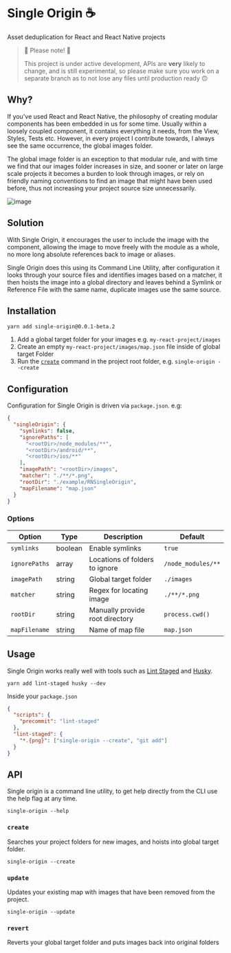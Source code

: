# Single Origin ☕️

Asset deduplication for React and React Native projects

> 🚨 Please note! 🚨
>
> This project is under active development, APIs are **very** likely to change, and is still experimental, so please make sure you work on a separate branch as to not lose any files until production ready 🙃

## Why?

If you've used React and React Native, the philosophy of creating modular components has been embedded in us for some time. Usually within a loosely coupled component, it contains everything it needs, from the View, Styles, Tests etc. However, in every project I contribute towards, I always see the same occurrence, the global images folder.

The global image folder is an exception to that modular rule, and with time we find that our images folder increases in size, and sooner or later on large scale projects it becomes a burden to look through images, or rely on friendly naming conventions to find an image that might have been used before, thus not increasing your project source size unnecessarily.

![image](https://i.imgur.com/BHrBONf.png)

## Solution

With Single Origin, it encourages the user to include the image with the component, allowing the image to move freely with the module as a whole, no more long absolute references back to image or aliases.

Single Origin does this using its Command Line Utility, after configuration it looks through your source files and identifies images based on a matcher, it then hoists the image into a global directory and leaves behind a Symlink or Reference File with the same name, duplicate images use the same source.

## Installation

```
yarn add single-origin@0.0.1-beta.2
```

1. Add a global target folder for your images e.g. `my-react-project/images`
2. Create an empty `my-react-project/images/map.json` file inside of global target Folder
3. Run the [`create`](#create) command in the project root folder, e.g. `single-origin --create`

## Configuration

Configuration for Single Origin is driven via `package.json`. e.g:

```json
{
  "singleOrigin": {
    "symlinks": false,
    "ignorePaths": [
      "<rootDir>/node_modules/**",
      "<rootDir>/android/**",
      "<rootDir>/ios/**"
    ],
    "imagePath": "<rootDir>/images",
    "matcher": "./**/*.png",
    "rootDir": "./example/RNSingleOrigin",
    "mapFilename": "map.json"
  }
}
```

### Options

| Option        | Type    | Description                     | Default                |
|---------------|---------|---------------------------------|------------------------|
| `symlinks`    | boolean | Enable symlinks                 | `true`                 |
| `ignorePaths` | array   | Locations of folders to ignore  | `/node_modules/**`     |
| `imagePath`   | string  | Global target folder            | `./images`             |
| `matcher`     | string  | Regex for locating image        | `./**/*.png`           |
| `rootDir`     | string  | Manually provide root directory | `process.cwd()`        |
| `mapFilename` | string  | Name of map file                | `map.json`             |

## Usage

Single Origin works really well with tools such as [Lint Staged](https://github.com/okonet/lint-staged) and [Husky](https://github.com/typicode/husky).

```
yarn add lint-staged husky --dev
```

Inside your `package.json`

```json
{
  "scripts": {
    "precommit": "lint-staged"
  },
  "lint-staged": {
    "*.{png}": ["single-origin --create", "git add"]
  }
}
```

## API

Single origin is a command line utility, to get help directly from the CLI use the help flag at any time.

```
single-origin --help
```

### `create`

Searches your project folders for new images, and hoists into global target folder.

```
single-origin --create
```

### `update`

Updates your existing map with images that have been removed from the project.

```
single-origin --update
```

### `revert`

Reverts your global target folder and puts images back into original folders